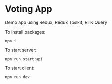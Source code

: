# Voting App

Demo app using Redux, Redux Toolkit, RTK Query

To install packages:

`npm i`

To start server:

`npm run start:api`

To start client:

`npm run dev`
